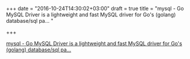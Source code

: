 +++
date = "2016-10-24T14:30:02+03:00"
draft = true
title = "mysql - Go MySQL Driver is a lightweight and fast MySQL driver for Go's (golang) database/sql pa... "

+++

<p><a href="https://t.co/ekoWY9fUif">mysql - Go MySQL Driver is a lightweight and fast MySQL driver for Go's (golang) database/sql pa... </a></p>
